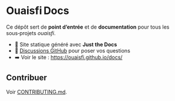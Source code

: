 # Ouaisfi Docs

Ce dépôt sert de **point d’entrée** et de **documentation** pour tous les sous‑projets *ouaisfi*.

- 📖 Site statique généré avec **Just the Docs**
- 💬 [Discussions GitHub](https://github.com/ouaisfi/docs/discussions) pour poser vos questions
- ➡️ Voir le site : <https://ouaisfi.github.io/docs/>

## Contribuer
Voir [CONTRIBUTING.md](CONTRIBUTING.md).

